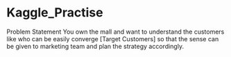 # Kaggle_Practise

Problem Statement You own the mall and want to understand the customers like who can be easily converge [Target Customers] so that the sense can be given to marketing team and plan the strategy accordingly.
